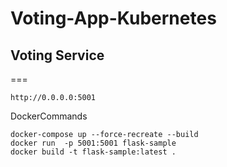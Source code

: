 # Voting-App-Kubernetes

## Voting Service
=== 


    http://0.0.0.0:5001 

DockerCommands

    docker-compose up --force-recreate --build
    docker run  -p 5001:5001 flask-sample
    docker build -t flask-sample:latest .

